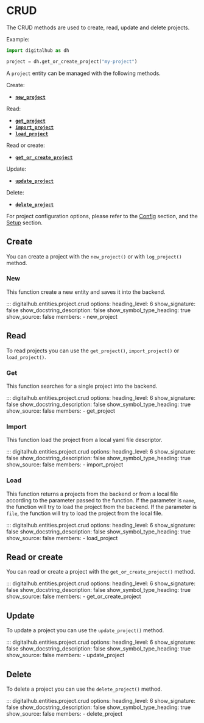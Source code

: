 # CRUD

The CRUD methods are used to create, read, update and delete projects.

Example:

```python
import digitalhub as dh

project = dh.get_or_create_project("my-project")
```

A `project` entity can be managed with the following methods.

Create:

- [**`new_project`**](#new)

Read:

- [**`get_project`**](#get)
- [**`import_project`**](#import)
- [**`load_project`**](#load)

Read or create:

- [**`get_or_create_project`**](#read-or-create)

Update:

- [**`update_project`**](#update)

Delete:

- [**`delete_project`**](#delete)

For project configuration options, please refer to the [Config](config.md) section, and the [Setup](setup.md) section.

## Create

You can create a project with the `new_project()` or with `log_project()` method.

### New

This function create a new entity and saves it into the backend.

::: digitalhub.entities.project.crud
    options:
        heading_level: 6
        show_signature: false
        show_docstring_description: false
        show_symbol_type_heading: true
        show_source: false
        members:
            - new_project

## Read

To read projects you can use the `get_project()`, `import_project()` or `load_project()`.

### Get

This function searches for a single project into the backend.

::: digitalhub.entities.project.crud
    options:
        heading_level: 6
        show_signature: false
        show_docstring_description: false
        show_symbol_type_heading: true
        show_source: false
        members:
            - get_project

### Import

This function load the project from a local yaml file descriptor.

::: digitalhub.entities.project.crud
    options:
        heading_level: 6
        show_signature: false
        show_docstring_description: false
        show_symbol_type_heading: true
        show_source: false
        members:
            - import_project

### Load

This function returns a projects from the backend or from a local file according to the parameter passed to the function. If the parameter is `name`, the function will try to load the project from the backend. If the parameter is `file`, the function will try to load the project from the local file.

::: digitalhub.entities.project.crud
    options:
        heading_level: 6
        show_signature: false
        show_docstring_description: false
        show_symbol_type_heading: true
        show_source: false
        members:
            - load_project

## Read or create

You can read or create a project with the `get_or_create_project()` method.

::: digitalhub.entities.project.crud
    options:
        heading_level: 6
        show_signature: false
        show_docstring_description: false
        show_symbol_type_heading: true
        show_source: false
        members:
            - get_or_create_project

## Update

To update a project you can use the `update_project()` method.

::: digitalhub.entities.project.crud
    options:
        heading_level: 6
        show_signature: false
        show_docstring_description: false
        show_symbol_type_heading: true
        show_source: false
        members:
            - update_project

## Delete

To delete a project you can use the `delete_project()` method.

::: digitalhub.entities.project.crud
    options:
        heading_level: 6
        show_signature: false
        show_docstring_description: false
        show_symbol_type_heading: true
        show_source: false
        members:
            - delete_project
